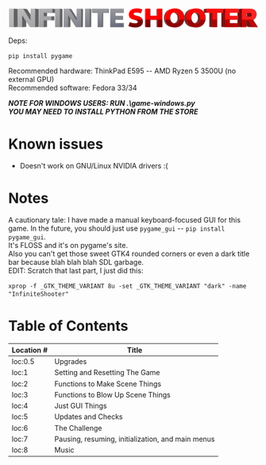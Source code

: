 ![InfiniteShooter](InfiniteShooter/models/renders/logo.png)

Deps:
```
pip install pygame
```

Recommended hardware: ThinkPad E595 -- AMD Ryzen 5 3500U (no external GPU)  
Recommended software: Fedora 33/34

*****NOTE FOR WINDOWS USERS: RUN .\game-windows.py*****  
*****YOU MAY NEED TO INSTALL PYTHON FROM THE STORE*****

# Known issues
- Doesn't work on GNU/Linux NVIDIA drivers :(

# Notes
A cautionary tale: I have made a manual keyboard-focused GUI for this game. In the future, you should just use ``pygame_gui`` -- ``pip install pygame_gui``.  
It's FLOSS and it's on pygame's site.  
Also you can't get those sweet GTK4 rounded corners or even a dark title bar because blah blah blah SDL garbage.  
EDIT: Scratch that last part, I just did this:
```
xprop -f _GTK_THEME_VARIANT 8u -set _GTK_THEME_VARIANT "dark" -name "InfiniteShooter"
```

# Table of Contents
| Location # | Title                                             |
| ---------- | ------------------------------------------------- |
| loc:0.5    | Upgrades                                          |
| loc:1      | Setting and Resetting The Game                    |
| loc:2      | Functions to Make Scene Things                    |
| loc:3      | Functions to Blow Up Scene Things                 |
| loc:4      | Just GUI Things                                   |
| loc:5      | Updates and Checks                                |
| loc:6      | The Challenge                                     |
| loc:7      | Pausing, resuming, initialization, and main menus |
| loc:8      | Music                                             |

